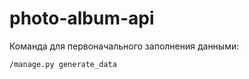 # photo-album-api

Команда для первоначального заполнения данными:

```/manage.py generate_data```


